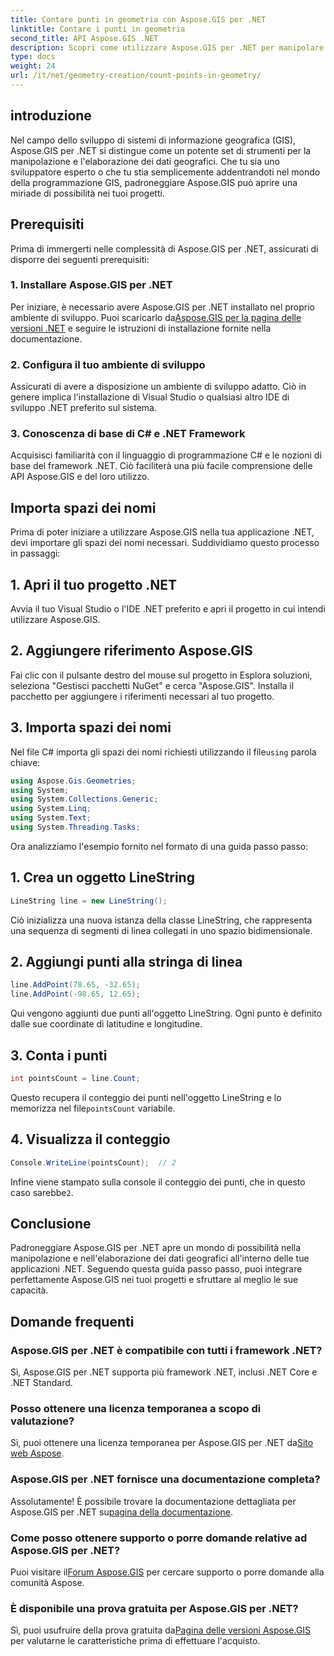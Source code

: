 ```yaml
---
title: Contare punti in geometria con Aspose.GIS per .NET
linktitle: Contare i punti in geometria
second_title: API Aspose.GIS .NET
description: Scopri come utilizzare Aspose.GIS per .NET per manipolare i dati geografici senza sforzo. Tutorial completi disponibili.
type: docs
weight: 24
url: /it/net/geometry-creation/count-points-in-geometry/
---
```

## introduzione
Nel campo dello sviluppo di sistemi di informazione geografica (GIS), Aspose.GIS per .NET si distingue come un potente set di strumenti per la manipolazione e l'elaborazione dei dati geografici. Che tu sia uno sviluppatore esperto o che tu stia semplicemente addentrandoti nel mondo della programmazione GIS, padroneggiare Aspose.GIS può aprire una miriade di possibilità nei tuoi progetti.
## Prerequisiti
Prima di immergerti nelle complessità di Aspose.GIS per .NET, assicurati di disporre dei seguenti prerequisiti:
### 1. Installare Aspose.GIS per .NET
 Per iniziare, è necessario avere Aspose.GIS per .NET installato nel proprio ambiente di sviluppo. Puoi scaricarlo da[Aspose.GIS per la pagina delle versioni .NET](https://releases.aspose.com/gis/net/) e seguire le istruzioni di installazione fornite nella documentazione.
### 2. Configura il tuo ambiente di sviluppo
Assicurati di avere a disposizione un ambiente di sviluppo adatto. Ciò in genere implica l'installazione di Visual Studio o qualsiasi altro IDE di sviluppo .NET preferito sul sistema.
### 3. Conoscenza di base di C# e .NET Framework
Acquisisci familiarità con il linguaggio di programmazione C# e le nozioni di base del framework .NET. Ciò faciliterà una più facile comprensione delle API Aspose.GIS e del loro utilizzo.

## Importa spazi dei nomi
Prima di poter iniziare a utilizzare Aspose.GIS nella tua applicazione .NET, devi importare gli spazi dei nomi necessari. Suddividiamo questo processo in passaggi:
## 1. Apri il tuo progetto .NET
Avvia il tuo Visual Studio o l'IDE .NET preferito e apri il progetto in cui intendi utilizzare Aspose.GIS.
## 2. Aggiungere riferimento Aspose.GIS
Fai clic con il pulsante destro del mouse sul progetto in Esplora soluzioni, seleziona "Gestisci pacchetti NuGet" e cerca "Aspose.GIS". Installa il pacchetto per aggiungere i riferimenti necessari al tuo progetto.
## 3. Importa spazi dei nomi
 Nel file C# importa gli spazi dei nomi richiesti utilizzando il file`using` parola chiave:
```csharp
using Aspose.Gis.Geometries;
using System;
using System.Collections.Generic;
using System.Linq;
using System.Text;
using System.Threading.Tasks;
```

Ora analizziamo l'esempio fornito nel formato di una guida passo passo:
## 1. Crea un oggetto LineString
```csharp
LineString line = new LineString();
```
Ciò inizializza una nuova istanza della classe LineString, che rappresenta una sequenza di segmenti di linea collegati in uno spazio bidimensionale.
## 2. Aggiungi punti alla stringa di linea
```csharp
line.AddPoint(78.65, -32.65);
line.AddPoint(-98.65, 12.65);
```
Qui vengono aggiunti due punti all'oggetto LineString. Ogni punto è definito dalle sue coordinate di latitudine e longitudine.
## 3. Conta i punti
```csharp
int pointsCount = line.Count;
```
 Questo recupera il conteggio dei punti nell'oggetto LineString e lo memorizza nel file`pointsCount` variabile.
## 4. Visualizza il conteggio
```csharp
Console.WriteLine(pointsCount);  // 2
```
 Infine viene stampato sulla console il conteggio dei punti, che in questo caso sarebbe`2`.

## Conclusione
Padroneggiare Aspose.GIS per .NET apre un mondo di possibilità nella manipolazione e nell'elaborazione dei dati geografici all'interno delle tue applicazioni .NET. Seguendo questa guida passo passo, puoi integrare perfettamente Aspose.GIS nei tuoi progetti e sfruttare al meglio le sue capacità.
## Domande frequenti
### Aspose.GIS per .NET è compatibile con tutti i framework .NET?
Sì, Aspose.GIS per .NET supporta più framework .NET, inclusi .NET Core e .NET Standard.
### Posso ottenere una licenza temporanea a scopo di valutazione?
 Sì, puoi ottenere una licenza temporanea per Aspose.GIS per .NET da[Sito web Aspose](https://purchase.aspose.com/temporary-license/).
### Aspose.GIS per .NET fornisce una documentazione completa?
Assolutamente! È possibile trovare la documentazione dettagliata per Aspose.GIS per .NET su[pagina della documentazione](https://reference.aspose.com/gis/net/).
### Come posso ottenere supporto o porre domande relative ad Aspose.GIS per .NET?
 Puoi visitare il[Forum Aspose.GIS](https://forum.aspose.com/c/gis/33) per cercare supporto o porre domande alla comunità Aspose.
### È disponibile una prova gratuita per Aspose.GIS per .NET?
 Sì, puoi usufruire della prova gratuita da[Pagina delle versioni Aspose.GIS](https://releases.aspose.com/) per valutarne le caratteristiche prima di effettuare l'acquisto.